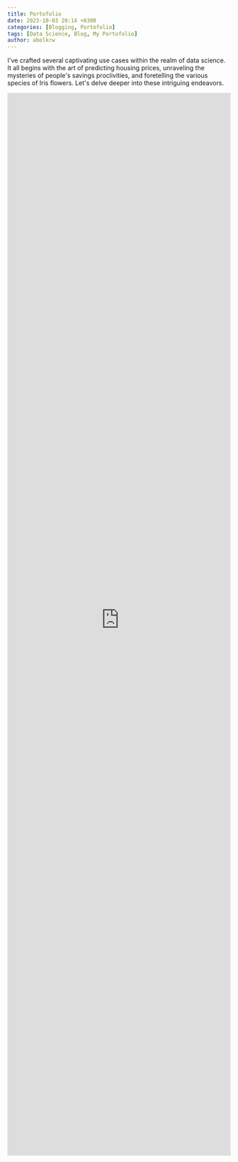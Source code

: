 ```yaml
---
title: Portofolio
date: 2023-10-03 20:14 +0300
categories: [Blogging, Portofolio]
tags: [Data Science, Blog, My Portofolio]
author: abelkrw
---
```


I've crafted several captivating use cases within the realm of data science. It all begins with the art of predicting housing prices, unraveling the mysteries of people's savings proclivities, and foretelling the various species of Iris flowers. Let's delve deeper into these intriguing endeavors.

<iframe src="https://dashboardabelkrw.streamlit.app/?embed=true" height="2400" style="width:100%;border:none;"></iframe>
